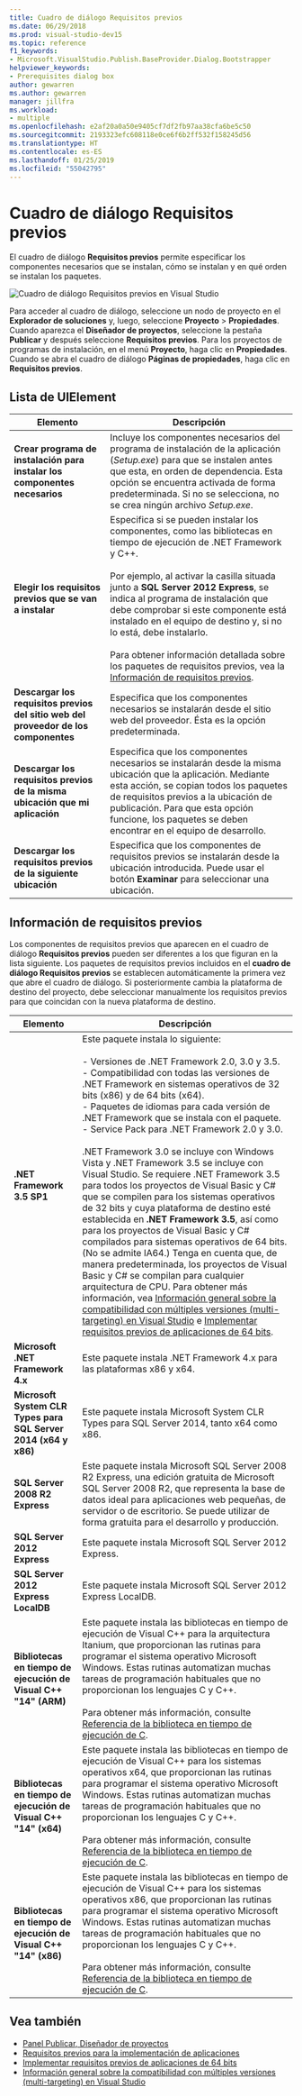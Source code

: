 ```yaml
---
title: Cuadro de diálogo Requisitos previos
ms.date: 06/29/2018
ms.prod: visual-studio-dev15
ms.topic: reference
f1_keywords:
- Microsoft.VisualStudio.Publish.BaseProvider.Dialog.Bootstrapper
helpviewer_keywords:
- Prerequisites dialog box
author: gewarren
ms.author: gewarren
manager: jillfra
ms.workload:
- multiple
ms.openlocfilehash: e2af20a0a50e9405cf7df2fb97aa38cfa6be5c50
ms.sourcegitcommit: 2193323efc608118e0ce6f6b2ff532f158245d56
ms.translationtype: HT
ms.contentlocale: es-ES
ms.lasthandoff: 01/25/2019
ms.locfileid: "55042795"
---
```

# <a name="prerequisites-dialog-box"></a>Cuadro de diálogo Requisitos previos

El cuadro de diálogo **Requisitos previos** permite especificar los componentes necesarios que se instalan, cómo se instalan y en qué orden se instalan los paquetes.

![Cuadro de diálogo Requisitos previos en Visual Studio](media/prerequisites-dialog-box.png)

Para acceder al cuadro de diálogo, seleccione un nodo de proyecto en el **Explorador de soluciones** y, luego, seleccione **Proyecto** > **Propiedades**. Cuando aparezca el **Diseñador de proyectos**, seleccione la pestaña **Publicar** y después seleccione **Requisitos previos**. Para los proyectos de programas de instalación, en el menú **Proyecto**, haga clic en **Propiedades**. Cuando se abra el cuadro de diálogo **Páginas de propiedades**, haga clic en **Requisitos previos**.

## <a name="uielement-list"></a>Lista de UIElement

|Elemento|Descripción|
|-------------|-----------------|
|**Crear programa de instalación para instalar los componentes necesarios**|Incluye los componentes necesarios del programa de instalación de la aplicación (*Setup.exe*) para que se instalen antes que esta, en orden de dependencia. Esta opción se encuentra activada de forma predeterminada. Si no se selecciona, no se crea ningún archivo *Setup.exe*.|
|**Elegir los requisitos previos que se van a instalar**|Especifica si se pueden instalar los componentes, como las bibliotecas en tiempo de ejecución de .NET Framework y C++.<br /><br />Por ejemplo, al activar la casilla situada junto a **SQL Server 2012 Express**, se indica al programa de instalación que debe comprobar si este componente está instalado en el equipo de destino y, si no lo está, debe instalarlo.<br /><br />Para obtener información detallada sobre los paquetes de requisitos previos, vea la [Información de requisitos previos](#prerequisites-information).|
|**Descargar los requisitos previos del sitio web del proveedor de los componentes**|Especifica que los componentes necesarios se instalarán desde el sitio web del proveedor. Ésta es la opción predeterminada.|
|**Descargar los requisitos previos de la misma ubicación que mi aplicación**|Especifica que los componentes necesarios se instalarán desde la misma ubicación que la aplicación. Mediante esta acción, se copian todos los paquetes de requisitos previos a la ubicación de publicación. Para que esta opción funcione, los paquetes se deben encontrar en el equipo de desarrollo.|
|**Descargar los requisitos previos de la siguiente ubicación**|Especifica que los componentes de requisitos previos se instalarán desde la ubicación introducida. Puede usar el botón **Examinar** para seleccionar una ubicación.|

## <a name="prerequisites-information"></a>Información de requisitos previos

Los componentes de requisitos previos que aparecen en el cuadro de diálogo **Requisitos previos** pueden ser diferentes a los que figuran en la lista siguiente. Los paquetes de requisitos previos incluidos en el **cuadro de diálogo Requisitos previos** se establecen automáticamente la primera vez que abre el cuadro de diálogo. Si posteriormente cambia la plataforma de destino del proyecto, debe seleccionar manualmente los requisitos previos para que coincidan con la nueva plataforma de destino.

|Elemento|Descripción|
|-------------|-----------------|
|**.NET Framework 3.5 SP1**|Este paquete instala lo siguiente:<br /><br /> -   Versiones de .NET Framework 2.0, 3.0 y 3.5.<br />-   Compatibilidad con todas las versiones de .NET Framework en sistemas operativos de 32 bits (x86) y de 64 bits (x64).<br />-   Paquetes de idiomas para cada versión de .NET Framework que se instala con el paquete.<br />-   Service Pack para .NET Framework 2.0 y 3.0.<br /><br /> .NET Framework 3.0 se incluye con Windows Vista y .NET Framework 3.5 se incluye con Visual Studio. Se requiere .NET Framework 3.5 para todos los proyectos de Visual Basic y C# que se compilen para los sistemas operativos de 32 bits y cuya plataforma de destino esté establecida en **.NET Framework 3.5**, así como para los proyectos de Visual Basic y C# compilados para sistemas operativos de 64 bits. (No se admite IA64.) Tenga en cuenta que, de manera predeterminada, los proyectos de Visual Basic y C# se compilan para cualquier arquitectura de CPU. Para obtener más información, vea [Información general sobre la compatibilidad con múltiples versiones (multi-targeting) en Visual Studio](../../ide/visual-studio-multi-targeting-overview.md) e [Implementar requisitos previos de aplicaciones de 64 bits](../../deployment/deploying-prerequisites-for-64-bit-applications.md).|
|**Microsoft .NET Framework 4.x**|Este paquete instala .NET Framework 4.x para las plataformas x86 y x64.|
|**Microsoft System CLR Types para SQL Server 2014 (x64 y x86)**|Este paquete instala Microsoft System CLR Types para SQL Server 2014, tanto x64 como x86.|
|**SQL Server 2008 R2 Express**|Este paquete instala Microsoft SQL Server 2008 R2 Express, una edición gratuita de Microsoft SQL Server 2008 R2, que representa la base de datos ideal para aplicaciones web pequeñas, de servidor o de escritorio. Se puede utilizar de forma gratuita para el desarrollo y producción.|
|**SQL Server 2012 Express**|Este paquete instala Microsoft SQL Server 2012 Express.|
|**SQL Server 2012 Express LocalDB**|Este paquete instala Microsoft SQL Server 2012 Express LocalDB.|
|**Bibliotecas en tiempo de ejecución de Visual C++ "14" (ARM)**|Este paquete instala las bibliotecas en tiempo de ejecución de Visual C++ para la arquitectura Itanium, que proporcionan las rutinas para programar el sistema operativo Microsoft Windows. Estas rutinas automatizan muchas tareas de programación habituales que no proporcionan los lenguajes C y C++.<br /><br /> Para obtener más información, consulte [Referencia de la biblioteca en tiempo de ejecución de C](/cpp/c-runtime-library/c-run-time-library-reference).|
|**Bibliotecas en tiempo de ejecución de Visual C++ "14" (x64)**|Este paquete instala las bibliotecas en tiempo de ejecución de Visual C++ para los sistemas operativos x64, que proporcionan las rutinas para programar el sistema operativo Microsoft Windows. Estas rutinas automatizan muchas tareas de programación habituales que no proporcionan los lenguajes C y C++.<br /><br /> Para obtener más información, consulte [Referencia de la biblioteca en tiempo de ejecución de C](/cpp/c-runtime-library/c-run-time-library-reference).|
|**Bibliotecas en tiempo de ejecución de Visual C++ "14" (x86)**|Este paquete instala las bibliotecas en tiempo de ejecución de Visual C++ para los sistemas operativos x86, que proporcionan las rutinas para programar el sistema operativo Microsoft Windows. Estas rutinas automatizan muchas tareas de programación habituales que no proporcionan los lenguajes C y C++.<br /><br /> Para obtener más información, consulte [Referencia de la biblioteca en tiempo de ejecución de C](/cpp/c-runtime-library/c-run-time-library-reference).|

## <a name="see-also"></a>Vea también

- [Panel Publicar, Diseñador de proyectos](../../ide/reference/publish-page-project-designer.md)
- [Requisitos previos para la implementación de aplicaciones](../../deployment/application-deployment-prerequisites.md)
- [Implementar requisitos previos de aplicaciones de 64 bits](../../deployment/deploying-prerequisites-for-64-bit-applications.md)
- [Información general sobre la compatibilidad con múltiples versiones (multi-targeting) en Visual Studio](../../ide/visual-studio-multi-targeting-overview.md)
